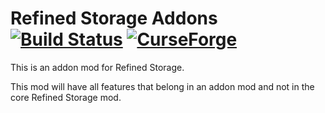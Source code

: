 # Refined Storage Addons [![Build Status](https://ci.refinedmods.com/buildStatus/icon?job=refinedstorageaddons-mc1.16)](https://ci.refinedmods.com/job/refinedstorageaddons-mc1.16/) [![CurseForge](http://cf.way2muchnoise.eu/full_272302_downloads.svg)](http://minecraft.curseforge.com/projects/refined-storage-addons)

This is an addon mod for Refined Storage.

This mod will have all features that belong in an addon mod and not in the core Refined Storage mod.
